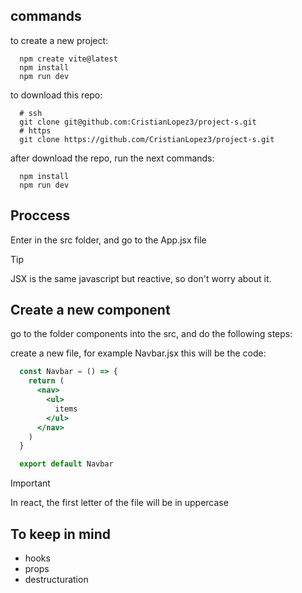 ## commands

to create a new project: 
```npm
  npm create vite@latest
  npm install
  npm run dev
```

to download this repo:
```shell
  # ssh
  git clone git@github.com:CristianLopez3/project-s.git
  # https
  git clone https://github.com/CristianLopez3/project-s.git
```

after download the repo, run the next commands: 
```npm
  npm install
  npm run dev
```

## Proccess

Enter in the src folder, and go to the App.jsx file

>[!TIP]
>JSX is the same javascript but reactive, so don't worry about it.

## Create a new component

go to the folder components into the src, and do the following steps:

create a new file, for example Navbar.jsx
this will be the code: 
```jsx
  const Navbar = () => {
    return (
      <nav>
        <ul>
          items
        </ul>
      </nav>
    )
  }

  export default Navbar
```

>[!IMPORTANT]
>In react, the first letter of the file will be in uppercase

## To keep in mind

* hooks
* props
* destructuration